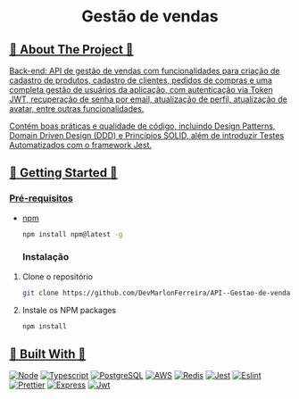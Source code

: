 <a name="readme-top"></a>

<h1 align="center">Gestão de vendas</h1>
  
<!-- ABOUT THE PROJECT -->
<h2 tabindex="-1" dir="auto"><a id="user-content--about-the-project" class="anchor" aria-hidden="true" tabindex="-1" href="#about-the-project">🔭 About The Project 🔭</h2>

Back-end: API de gestão de vendas com funcionalidades para criação de cadastro de produtos, cadastro de clientes, pedidos de compras e uma completa gestão de usuários da aplicação, com autenticação via Token JWT, recuperação de senha por email, atualização de perfil, atualização de avatar, entre outras funcionalidades.

Contém boas práticas e qualidade de código, incluindo Design Patterns, Domain Driven Design (DDD) e Princípios SOLID, além de introduzir Testes Automatizados com o framework Jest.

<!-- GETTING STARTED -->
<h2 tabindex="-1" dir="auto"><a id="getting-started" class="anchor" aria-hidden="true" tabindex="-1" href="#getting-started">🚀 Getting Started 🚀</h2>


### Pré-requisitos

- npm

  ```sh
  npm install npm@latest -g
  ```

  ### Instalação

1. Clone o repositório
   ```sh
   git clone https://github.com/DevMarlonFerreira/API--Gestao-de-vendas
   ```
2. Instale os NPM packages
   ```sh
   npm install
   ```

<h2 tabindex="-1" dir="auto"><a id="user-content--built-with" class="anchor" aria-hidden="true" tabindex="-1" href="#-built-with">🔧 Built With 🔧</h2>

[![Node][Node.org]][Node-url]
[![Typescript][Typescript.org]][Typescript-url]
[![PostgreSQL][PostgreSQL.org]][PostgreSQL-url]
[![AWS][aws.com]][aws-url]
[![Redis][Redis.org]][Redis-url]
[![Jest][Jestjs.io]][Jest-url]
[![Eslint][eslint.org]][Eslint-url]
[![Prettier][prettier.io]][Prettier-url]
[![Express][express.com]][Express-url]
[![Jwt][jwt.io]][Jwt-url]

<!-- MARKDOWN LINKS & IMAGES -->
<!-- https://www.markdownguide.org/basic-syntax/#reference-style-links -->
[Node.org]: https://img.shields.io/badge/Node.js-43853D?style=for-the-badge&logo=node.js&logoColor=white
[Node-url]: https://nodejs.org

[Typescript.org]: https://img.shields.io/badge/TypeScript-007ACC?style=for-the-badge&logo=typescript&logoColor=white
[Typescript-url]: https://www.typescriptlang.org

[PostgreSQL.org]: https://img.shields.io/badge/PostgreSQL-316192?style=for-the-badge&logo=postgresql&logoColor=white
[PostgreSQL-url]: https://www.postgresql.org/

[aws.com]: https://img.shields.io/badge/Amazon_AWS-232F3E?style=for-the-badge&logo=amazon-aws&logoColor=white
[aws-url]: https://aws.amazon.com/

[Redis.org]: https://img.shields.io/badge/redis-%23DD0031.svg?&style=for-the-badge&logo=redis&logoColor=white
[Redis-url]: https://redis.io/

[jestjs.io]: https://img.shields.io/badge/Jest-323330?style=for-the-badge&logo=Jest&logoColor=white
[jest-url]: https://jestjs.io/

[eslint.org]: https://img.shields.io/badge/eslint-3A33D1?style=for-the-badge&logo=eslint&logoColor=white
[Eslint-url]: https://eslint.org/

[prettier.io]: https://img.shields.io/badge/prettier-1A2C34?style=for-the-badge&logo=prettier&logoColor=F7BA3E
[Prettier-url]: https://prettier.io/

[express.com]: https://img.shields.io/badge/Express.js-404D59?style=for-the-badge
[Express-url]: https://expressjs.com/

[jwt.io]: https://img.shields.io/badge/json%20web%20tokens-323330?style=for-the-badge&logo=json-web-tokens&logoColor=pink
[Jwt-url]: https://jwt.io/
